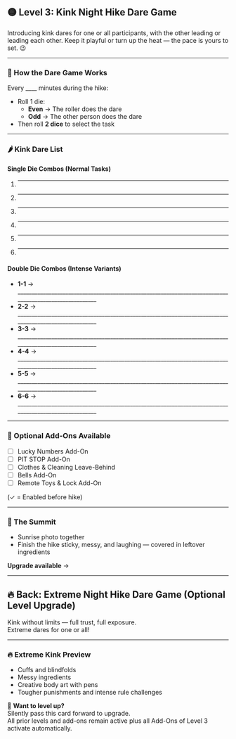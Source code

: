 ## 🟡 Level 3: Kink Night Hike Dare Game

Introducing kink dares for one or all participants, with the other leading or leading each other.
Keep it playful or turn up the heat — the pace is yours to set. 😉

---

### 🎲 How the Dare Game Works

Every ____ minutes during the hike:

- Roll 1 die:  
  - **Even** → The roller does the dare  
  - **Odd** → The other person does the dare  
- Then roll **2 dice** to select the task

---

### 🌶️ Kink Dare List

#### Single Die Combos (Normal Tasks)

1. ________________________________________________________________________________________________________________
2. ________________________________________________________________________________________________________________
3. ________________________________________________________________________________________________________________
4. ________________________________________________________________________________________________________________
5. ________________________________________________________________________________________________________________
6. ________________________________________________________________________________________________________________

#### Double Die Combos (Intense Variants)

- **1-1** → _______________________________________________________________________________________________________
- **2-2** → _______________________________________________________________________________________________________
- **3-3** → _______________________________________________________________________________________________________
- **4-4** → _______________________________________________________________________________________________________
- **5-5** → _______________________________________________________________________________________________________
- **6-6** → _______________________________________________________________________________________________________

---

### 🧩 Optional Add-Ons Available

- [ ] Lucky Numbers Add-On
- [ ] PIT STOP Add-On  
- [ ] Clothes & Cleaning Leave-Behind  
- [ ] Bells Add-On  
- [ ] Remote Toys & Lock Add-On

(✓ = Enabled before hike)

---

### 🌄 The Summit

- Sunrise photo together  
- Finish the hike sticky, messy, and laughing — covered in leftover ingredients

**Upgrade available** → 

---

## 🔥 Back: Extreme Night Hike Dare Game (Optional Level Upgrade)

Kink without limits — full trust, full exposure.  
Extreme dares for one or all!

---

### 🔥 Extreme Kink Preview

- Cuffs and blindfolds  
- Messy ingredients  
- Creative body art with pens  
- Tougher punishments and intense rule challenges

💌 **Want to level up?**  
Silently pass this card forward to upgrade.  
All prior levels and add-ons remain active plus all Add-Ons of Level 3 activate automatically.
